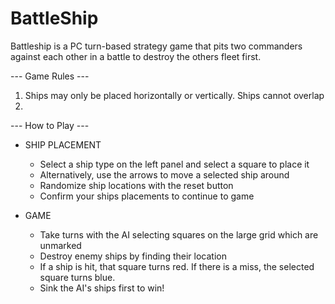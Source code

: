 # BattleShip
Battleship is a PC turn-based strategy game that pits two commanders against each other in a battle to destroy the others fleet first.

--- Game Rules ---
1. Ships may only be placed horizontally or vertically. Ships cannot overlap
2. 


--- How to Play ---
- SHIP PLACEMENT
  - Select a ship type on the left panel and select a square to place it
  - Alternatively, use the arrows to move a selected ship around
  - Randomize ship locations with the reset button
  - Confirm your ships placements to continue to game 

- GAME
  - Take turns with the AI selecting squares on the large grid which are unmarked
  - Destroy enemy ships by finding their location
  - If a ship is hit, that square turns red. If there is a miss, the selected square turns blue.
  - Sink the AI's ships first to win!

